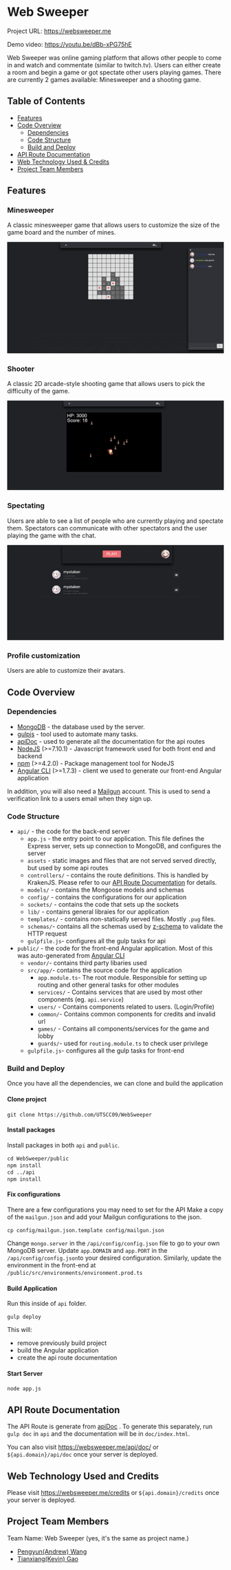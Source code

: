 # Web Sweeper

Project URL: https://websweeper.me

Demo video: https://youtu.be/dBb-xPG75hE

Web Sweeper was online gaming platform that allows other people to come in and watch and commentate (similar to twitch.tv). Users can either create a room and begin a game or got spectate other users playing games. There are currently 2 games available: Minesweeper and a shooting game.

## Table of Contents
- [Features](#features)
- [Code Overview](#code-overview)
   - [Dependencies](#dependencies)
   - [Code Structure](#code-structure)
   - [Build and Deploy](#build-and-deploy)
- [API Route Documentation](#api-route-documentation)
- [Web Technology Used & Credits](#web-technology-used-and-credits)
- [Project Team Members](#project-team-members)


## Features
### Minesweeper
A classic minesweeper game that allows users to customize the size of the game board and the number of mines.

<img src="readme_imgs/minesweeper.png" alt="Image for Minesweeper"/>

### Shooter
A classic 2D arcade-style shooting game that allows users to pick the difficulty of the game.

<img src="readme_imgs/shooter.png" alt="Image for shooter"/> 

### Spectating
Users are able to see a list of people who are currently playing and spectate them. Spectators can communicate with other spectators and the user playing the game with the chat.

<img src="readme_imgs/menu.png" alt="Image of users communicating with each other in spectate mode"/> 

### Profile customization
Users are able to customize their avatars.



## Code Overview

### Dependencies

- [MongoDB](https://www.mongodb.com/) - the database used by the server.
- [gulpjs](https://gulpjs.com/) - tool used to automate many tasks.
- [apiDoc](http://apidocjs.com/) - used to generate all the documentation for the api routes
- [NodeJS](https://nodejs.org) (>=7.10.1) - Javascript framework used for both front end and backend
- [npm](https://www.npmjs.com/) (>=4.2.0) - Package management tool for NodeJS
- [Angular CLI](https://cli.angular.io/) (>=1.7.3) - client we used to generate our front-end Angular application

In addition, you will also need a [Mailgun](https://www.mailgun.com/) account. This is used to send a verification link to a users email when they sign up.

### Code Structure

 - `api/`  - the code for the back-end server
   - `app.js` - the entry point to our application. This file defines the Express server, sets up connection to MongoDB, and configures the server
   - `assets` - static images and files that are not served served directly, but used by some api routes
   - `controllers/` - contains the route definitions. This is handled by KrakenJS. Please refer to our [API Route Documentation](#api-route-documentation) for details.
   - `models/` - contains the Mongoose models and schemas
   - `config/` - contains the configurations for our application
   - `sockets/` - contains the code that sets up the sockets
   - `lib/` - contains general libraies for our application
   - `templates/` - contains non-statically served files. Mostly `.pug` files.
   - `schemas/`- contains all the schemas used by [z-schema](https://github.com/zaggino/z-schema) to validate the HTTP request
   - `gulpfile.js`- configures all the gulp tasks for api
 - `public/` - the code for the front-end Angular application. Most of this was auto-generated from [Angular CLI](https://cli.angular.io/)
   - `vendor/`- contains third party libaries used
   - `src/app/`- contains the source code for the application
     - `app.module.ts`- The root module. Responsible for setting up routing and other general tasks for other modules
     - `services/` - Contains services that are used by most other components (eg. `api.service`)
     - `users/` - Contains components related to users. (Login/Profile)
     - `common/`- Contains common components for credits and invalid url
     - `games/` - Contains all components/services for the game and lobby
     - `guards/`- used for `routing.module.ts` to check user privilege
   - `gulpfile.js`- configures all the gulp tasks for front-end

### Build and Deploy

Once you have all the dependencies, we can clone and build the application

#### Clone project

```
git clone https://github.com/UTSCC09/WebSweeper
```

#### Install packages

Install packages in both `api` and `public`.

```
cd WebSweeper/public
npm install
cd ../api
npm install
```

#### Fix configurations

There are a few configurations you may need to set for the API
Make a copy of the `mailgun.json` and add your Mailgun configurations to the json.
```
cp config/mailgun.json.template config/mailgun.json
```
Change `mongo.server` in the `/api/config/config.json` file to go to your own MongoDB server.
Update `app.DOMAIN` and `app.PORT` in the `/api/config/config.json`to your desired configuration. Similarly, update the environment in the front-end at `/public/src/environments/environment.prod.ts`

#### Build Application

Run this inside of `api` folder.

```
gulp deploy
```

This will:
   - remove previously build project
   - build the Angular application
   - create the api route documentation

#### Start Server

```
node app.js
```


## API Route Documentation

The API Route is generate from [apiDoc](http://apidocjs.com/) . To generate this separately,  run `gulp doc` in `api` and the documentation will be in `doc/index.html`.

You can also visit https://websweeper.me/api/doc/ or `${api.domain}/api/doc` once your server is deployed.


## Web Technology Used and Credits
Please visit https://websweeper.me/credits or `${api.domain}/credits` once your server is deployed.

## Project Team Members
Team Name: Web Sweeper (yes, it's the same as project name.)

* [Pengyun(Andrew) Wang](https://github.com/A-Kun)
* [Tianxiang(Kevin) Gao](https://github.com/Mystaken)
